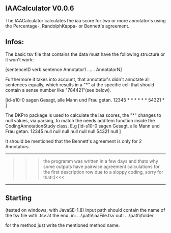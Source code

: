 IAACalculator V0.0.6
-------------------

The IAACalculator calculates the iaa score for two or more annotator's
using the Percentage-, RandolphKappa- or Bennett's agreement.


Infos:
----
The basic tsv file that contains the data must have the following 
structure or it won't work:

[sentenceID  verb  sentence  Annotator1  ......  AnnotatorN]


Furthermore it takes into account, that annotator's didn't
annotate all sentences equally, which results in a "*" at the specific cell
that should contain a sense number like "784421"(see below).

[id-s10-0	sagen	Gesagt, alle Mann und Frau getan.	12345	*	*	*	*	*	*	54321	*	]


The DKPro package is used to calculate the iaa scores,
the "*" changes to null values, via parsing, to match the needs addItem function
inside the CodingAnnotationStudy class.
E.g
[id-s10-0	sagen	Gesagt, alle Mann und Frau getan.	12345	null	null	null	null	null	null	54321	null	]


It should be mentioned that the Bennett's agreement is only for
2 Annotators.

-------------------------------------------------------------------------------------------------
>>>the programm was written in a few days and thats why some outputs have pairwise
agreement calculations for the first description row due to a sloppy coding, sorry for that!:)<<<
-------------------------------------------------------------------------------------------------

Starting
--------

(tested on windows, with JavaSE-1.8)
Input path should contain the name of the tsv file with .tsv at the end.
in: ...\path\iaaFile.tsv
out: ...\path\folder

for the method just write the mentioned method name.
